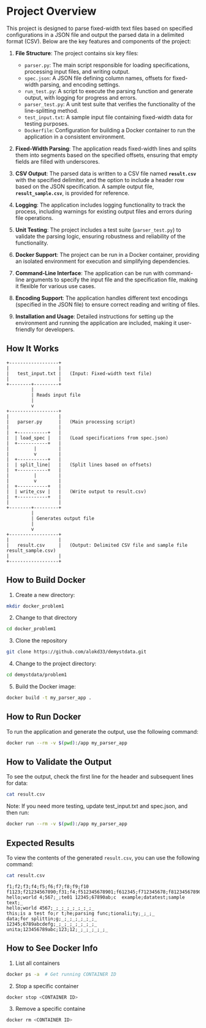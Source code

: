 # Project Overview

This project is designed to parse fixed-width text files based on specified configurations in a JSON file and output the parsed data in a delimited format (CSV). Below are the key features and components of the project:

1. **File Structure**: The project contains six key files:
   - `parser.py`: The main script responsible for loading specifications, processing input files, and writing output.
   - `spec.json`: A JSON file defining column names, offsets for fixed-width parsing, and encoding settings.
   - `run_test.py`: A script to execute the parsing function and generate output, with logging for progress and errors.
   - `parser_test.py`: A unit test suite that verifies the functionality of the line-splitting method.
   - `test_input.txt`: A sample input file containing fixed-width data for testing purposes.
   - `Dockerfile`: Configuration for building a Docker container to run the application in a consistent environment.

2. **Fixed-Width Parsing**: The application reads fixed-width lines and splits them into segments based on the specified offsets, ensuring that empty fields are filled with underscores.

3. **CSV Output**: The parsed data is written to a CSV file named **`result.csv`** with the specified delimiter, and the option to include a header row based on the JSON specification. A sample output file, **`result_sample.csv`**, is provided for reference.

4. **Logging**: The application includes logging functionality to track the process, including warnings for existing output files and errors during file operations.

5. **Unit Testing**: The project includes a test suite (`parser_test.py`) to validate the parsing logic, ensuring robustness and reliability of the functionality.

6. **Docker Support**: The project can be run in a Docker container, providing an isolated environment for execution and simplifying dependencies.

7. **Command-Line Interface**: The application can be run with command-line arguments to specify the input file and the specification file, making it flexible for various use cases.

8. **Encoding Support**: The application handles different text encodings (specified in the JSON file) to ensure correct reading and writing of files.

9. **Installation and Usage**: Detailed instructions for setting up the environment and running the application are included, making it user-friendly for developers.

## How It Works
```plaintext
+------------------+
|                  |
|   test_input.txt |   (Input: Fixed-width text file)
|                  |
+--------+---------+
         |
         | Reads input file
         |
         v
+------------------+
|                  |
|   parser.py      |   (Main processing script)
|                  |
|  +-----------+   |
|  | load_spec |   |   (Load specifications from spec.json)
|  +-----------+   |
|         |        |
|         v        |
|  +-----------+   |
|  | split_line|   |   (Split lines based on offsets)
|  +-----------+   |
|         |        |
|         v        |
|  +-----------+   |
|  | write_csv |   |   (Write output to result.csv)
|  +-----------+   |
|                  |
+--------+---------+
         |
         | Generates output file
         |
         v
+------------------+
|                  |
|   result.csv     |   (Output: Delimited CSV file and sample file result_sample.csv)
|                  |
+------------------+

```

## How to Build Docker
1. Create a new directory:
```bash
mkdir docker_problem1
```
2. Change to that directory
```bash
cd docker_problem1
```
3. Clone the repository
```bash
git clone https://github.com/alokd33/demystdata.git
```
4. Change to the project directory:
```bash
cd demystdata/problem1
```
5. Build the Docker image:
```bash
docker build -t my_parser_app .
```

## How to Run Docker
To run the application and generate the output, use the following command:
```bash
docker run --rm -v $(pwd):/app my_parser_app
```
## How to Validate the Output
To see the output, check the first line for the header and subsequent lines for data:
```bash
cat result.csv
```
Note: If you need more testing, update test_input.txt and spec.json, and then run:
```bash
docker run --rm -v $(pwd):/app my_parser_app
```
## Expected Results
To view the contents of the generated `result.csv`, you can use the following command:

```bash
cat result.csv
```
```text
f1;f2;f3;f4;f5;f6;f7;f8;f9;f10
f1123;f21234567890;f31;f4;f512345678901;f612345;f712345678;f812345678901;f9123456789012345678;f101234567890
hello;world 4;567;_;te01 12345;67890ab;c  example;datatest;sample     text;_
hello;world 4567;_;_;_;_;_;_;_;_
this;is a test fo;r t;he;parsing func;tionali;ty;_;_;_
data;for splittin;g;_;_;_;_;_;_;_
12345;6789abcdefg;_;_;_;_;_;_;_;_
unita;123456789abc;123;12;_;_;_;_;_;_
```

## How to See Docker Info
1. List all containers
```bash
docker ps -a  # Get running CONTAINER ID
```
2. Stop a specific container
```bash
docker stop <CONTAINER ID>
```
3. Remove a specific containe
```bash
docker rm <CONTAINER ID>
```
